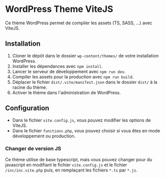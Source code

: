 # WordPress Theme ViteJS

Ce thème WordPress permet de compiler les assets (TS, SASS, ...) avec ViteJS.

## Installation

1. Cloner le dépôt dans le dossier `wp-content/themes/` de votre installation WordPress.
2. Installer les dépendances avec `npm install`.
3. Lancer le serveur de développement avec `npm run dev`.
4. Compiler les assets pour la production avec `npm run build`.
5. Déplacer le fichier `dist/.vite/manifest.json` dans le dossier `dist/` à la racine du thème.
6. Activer le thème dans l'administration de WordPress.

## Configuration

- Dans le fichier `vite.config.js`, vous pouvez modifier les options de ViteJS.
- Dans le fichier `functions.php`, vous pouvez choisir si vous êtes en mode développement ou production.

### Changer de version JS

Ce thème utilise de base typescript, mais vous pouvez changer pour du javascript en modifiant le fichier `vite.config.js` et le fichier `/inc/inc.vite.php` puis, en remplaçant 
les fichiers `*.ts` par `*.js`.
